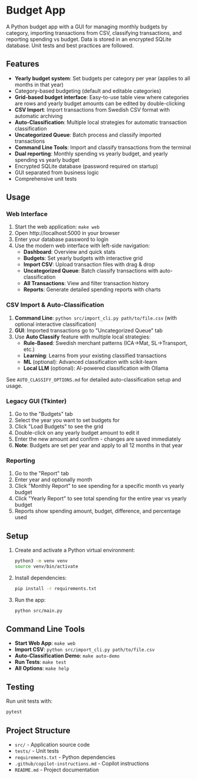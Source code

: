 # Budget App

A Python budget app with a GUI for managing monthly budgets by category, importing transactions from CSV, classifying transactions, and reporting spending vs budget. Data is stored in an encrypted SQLite database. Unit tests and best practices are followed.

## Features
- **Yearly budget system**: Set budgets per category per year (applies to all months in that year)
- Category-based budgeting (default and editable categories)
- **Grid-based budget interface**: Easy-to-use table view where categories are rows and yearly budget amounts can be edited by double-clicking
- **CSV Import**: Import transactions from Swedish CSV format with automatic archiving
- **Auto-Classification**: Multiple local strategies for automatic transaction classification
- **Uncategorized Queue**: Batch process and classify imported transactions
- **Command Line Tools**: Import and classify transactions from the terminal
- **Dual reporting**: Monthly spending vs yearly budget, and yearly spending vs yearly budget
- Encrypted SQLite database (password required on startup)
- GUI separated from business logic
- Comprehensive unit tests

## Usage

### Web Interface
1. Start the web application: `make web`
2. Open http://localhost:5000 in your browser
3. Enter your database password to login
4. Use the modern web interface with left-side navigation:
   - **Dashboard**: Overview and quick stats
   - **Budgets**: Set yearly budgets with interactive grid
   - **Import CSV**: Upload transaction files with drag & drop
   - **Uncategorized Queue**: Batch classify transactions with auto-classification
   - **All Transactions**: View and filter transaction history
   - **Reports**: Generate detailed spending reports with charts

### CSV Import & Auto-Classification
1. **Command Line**: `python src/import_cli.py path/to/file.csv` (with optional interactive classification)
2. **GUI**: Imported transactions go to "Uncategorized Queue" tab
3. Use **Auto Classify** feature with multiple local strategies:
   - **Rule-Based**: Swedish merchant patterns (ICA→Mat, SL→Transport, etc.)
   - **Learning**: Learns from your existing classified transactions  
   - **ML** (optional): Advanced classification with scikit-learn
   - **Local LLM** (optional): AI-powered classification with Ollama

See `AUTO_CLASSIFY_OPTIONS.md` for detailed auto-classification setup and usage.

### Legacy GUI (Tkinter)
1. Go to the "Budgets" tab
2. Select the year you want to set budgets for
3. Click "Load Budgets" to see the grid
4. Double-click on any yearly budget amount to edit it
5. Enter the new amount and confirm - changes are saved immediately
6. **Note**: Budgets are set per year and apply to all 12 months in that year

### Reporting
1. Go to the "Report" tab
2. Enter year and optionally month
3. Click "Monthly Report" to see spending for a specific month vs yearly budget
4. Click "Yearly Report" to see total spending for the entire year vs yearly budget
5. Reports show spending amount, budget, difference, and percentage used

## Setup
1. Create and activate a Python virtual environment:
   ```bash
   python3 -m venv venv
   source venv/bin/activate
   ```
2. Install dependencies:
   ```bash
   pip install -r requirements.txt
   ```
3. Run the app:
   ```bash
   python src/main.py
   ```

## Command Line Tools
- **Start Web App**: `make web`
- **Import CSV**: `python src/import_cli.py path/to/file.csv`
- **Auto-Classification Demo**: `make auto-demo`
- **Run Tests**: `make test`
- **All Options**: `make help`

## Testing
Run unit tests with:
```bash
pytest
```

## Project Structure
- `src/` - Application source code
- `tests/` - Unit tests
- `requirements.txt` - Python dependencies
- `.github/copilot-instructions.md` - Copilot instructions
- `README.md` - Project documentation
